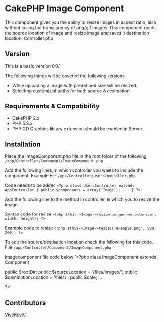 CakePHP Image Component
=======================

This component gives you the ability to resize images in aspect ratio, also without losing the transparency of png/gif images. This component reads the source location of image and resize image and saves it destination location.
Controller.php

## Version
This is a basic version 0.0.1

The following things will be covered the following versions
* While uploading a image with predefined size will be resized.
* Selecting customized paths for both source & destination.

## Requirements & Compatibility

* CakePHP 2.x
* PHP 5.3.x
* PHP GD Graphics library extension should be enabled in Server.

## Installation

Place the ImageComponent.php file in the root folder of the following
`/app/Controller/Component/ImageComponent.php`

Add the following lines, in which controller you wants to include the component.
Example File
`/app/Controller/UsersController.php`

Code needs to be added
`<?php class UsersController extends AppController {
    public $components = array('Image');
    ...
}
?>`

Add the following line to the method in controller, in which you to resize the image.

Syntax code for resize
`<?php
$this->Image->resize(imagename.extension, width, height);
?>`

Example code to resize
`<?php
$this->Image->resize('example.png', 500, 200);
?>`

To edit the source/destination location check the following for this code.
File
`/app/Controller/Component/ImageComponent.php`

Imagecomponent file code below
`<?php
class ImageComponent extends Component 

public $rootDir;
public $sourceLocation = '/files/images/';
public $destinationLocation = '/files/';
public $date;
...

?>`

## Contributors

[ViveKeviV](https://github.com/ViveKeviV)
